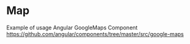 # Map

Example of usage Angular GoogleMaps Component
https://github.com/angular/components/tree/master/src/google-maps
